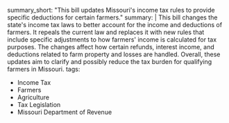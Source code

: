summary_short: "This bill updates Missouri's income tax rules to provide specific deductions for certain farmers."
summary: |
  This bill changes the state's income tax laws to better account for the income and deductions of farmers. It repeals the current law and replaces it with new rules that include specific adjustments to how farmers' income is calculated for tax purposes. The changes affect how certain refunds, interest income, and deductions related to farm property and losses are handled. Overall, these updates aim to clarify and possibly reduce the tax burden for qualifying farmers in Missouri.
tags:
  - Income Tax
  - Farmers
  - Agriculture
  - Tax Legislation
  - Missouri Department of Revenue
